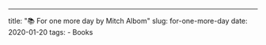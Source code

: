 ---
title: "📚 For one more day by Mitch Albom"
slug: for-one-more-day
date: 2020-01-20
tags:
    - Books
